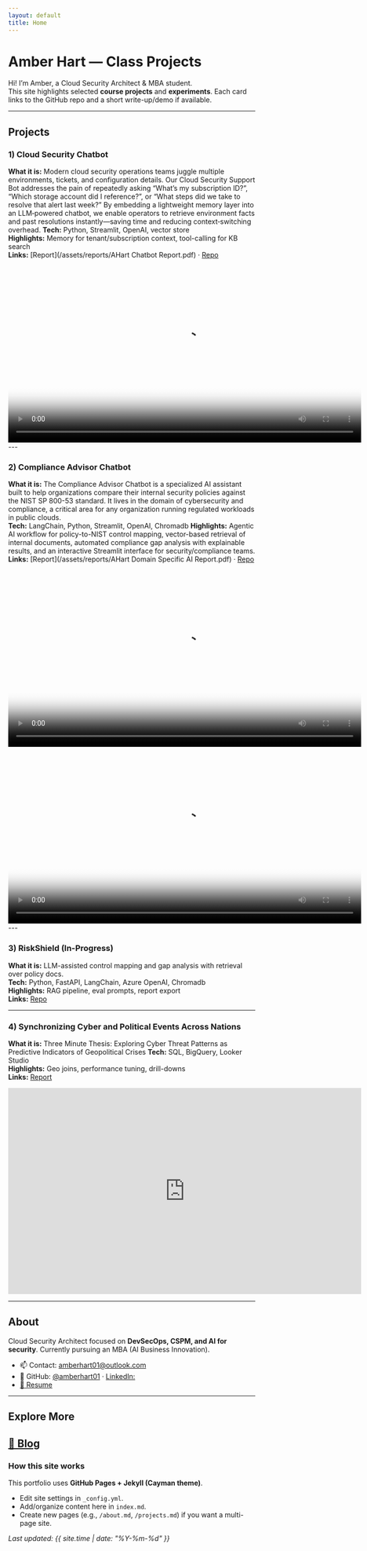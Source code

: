 ```yaml
---
layout: default
title: Home
---
```


# Amber Hart — Class Projects

Hi! I’m Amber, a Cloud Security Architect & MBA student.  
This site highlights selected **course projects** and **experiments**. Each card links to the GitHub repo and a short write-up/demo if available.

---

## Projects

### 1) Cloud Security Chatbot
**What it is:**  Modern cloud security operations teams juggle multiple environments, tickets, and configuration details. Our Cloud Security Support Bot addresses the pain of repeatedly asking “What’s my subscription ID?”, “Which storage account did I reference?”, or “What steps did we take to resolve that alert last week?” By embedding a lightweight memory layer into an LLM‐powered chatbot, we enable operators to retrieve environment facts and past resolutions instantly—saving time and reducing context‐switching overhead.
**Tech:** Python, Streamlit, OpenAI, vector store  
**Highlights:** Memory for tenant/subscription context, tool-calling for KB search  
**Links:** [Report](/assets/reports/AHart Chatbot Report.pdf) · [Repo](https://github.com/amberhart01/cloudsecurity_chatbot)

<video controls width="720" poster="https://amberhart01.github.io/amberhart01/assets/images/snapshot_chatbot.jpeg">
  <source src="https://amberhart01.github.io/amberhart01/assets/videos/Cloud Chatbot.mp4" type="video/mp4">
  <!-- Optional fallback -->
  Your browser doesn’t support HTML5 video. Here’s a <a href="https://amberhart01.github.io/amberhart01/assets/videos/Cloud Chatbot.mp4">direct link</a>.
</video>
---

### 2) Compliance Advisor Chatbot
**What it is:** The Compliance Advisor Chatbot is a specialized AI assistant built to help organizations compare their internal security policies against the NIST SP 800-53 standard. It lives in the domain of cybersecurity and compliance, a critical area for any organization running regulated workloads in public clouds.  
**Tech:** LangChain, Python, Streamlit, OpenAI, Chromadb 
**Highlights:** Agentic AI workflow for policy-to-NIST control mapping, vector-based retrieval of internal documents, automated compliance gap analysis with explainable results, and an interactive Streamlit interface for security/compliance teams. 
**Links:** [Report](/assets/reports/AHart Domain Specific AI Report.pdf) · [Repo](https://github.com/amberhart01/compliance-advisor-chatbot)

<video controls width="720" poster="https://amberhart01.github.io/amberhart01/assets/images/assets/images/Convert to GIF project.jpeg">
  <source src="https://amberhart01.github.io/amberhart01/assets/videos/domainspecificAI.mp4" type="video/mp4">
  <!-- Optional fallback -->
  Your browser doesn’t support HTML5 video. Here’s a <a href="https://amberhart01.github.io/amberhart01/assets/videos/domainspecificAI.mp4">direct link</a>.
</video>

<video controls width="720" poster="https://amberhart01.github.io/amberhart01/assets/images/assets/images/Convert to GIF project.jpeg">
  <source src="https://amberhart01.github.io/amberhart01/assets/videos/domainspecificAI2.mp4" type="video/mp4">
  <!-- Optional fallback -->
  Your browser doesn’t support HTML5 video. Here’s a <a href="https://amberhart01.github.io/amberhart01/assets/videos/domainspecificAI2.mp4">direct link</a>.
</video>
---

### 3) RiskShield (In-Progress)
**What it is:** LLM-assisted control mapping and gap analysis with retrieval over policy docs.  
**Tech:** Python, FastAPI, LangChain, Azure OpenAI, Chromadb  
**Highlights:** RAG pipeline, eval prompts, report export  
**Links:** [Repo](https://github.com/amberhart01/RiskShield_Project7)

---
### 4) Synchronizing Cyber and Political Events Across Nations 
**What it is:** Three Minute Thesis: Exploring Cyber Threat Patterns as Predictive Indicators of Geopolitical Crises 
**Tech:** SQL, BigQuery, Looker Studio  
**Highlights:** Geo joins, performance tuning, drill-downs  
**Links:** [Report](/assets/reports/AHart_ThreeMinuteThesis_Report.pdf)

<iframe src="https://docs.google.com/presentation/d/e/2PACX-1vTTmTpqm-IfWYgqKb5VyLsOd_hepFG9uLkljGhFKenSsNj0Y22vD3bj9bMkrbdnHA/pubembed?start=false&loop=false&delayms=3000" 
        frameborder="0" width="720" height="420" allowfullscreen="true" mozallowfullscreen="true" webkitallowfullscreen="true">
</iframe>



---

## About
Cloud Security Architect focused on **DevSecOps, CSPM, and AI for security**. Currently pursuing an MBA (AI Business Innovation).

- 📫 Contact: amberhart01@outlook.com 
- 🔗 GitHub: [@amberhart01](https://github.com/amberhart01) · [LinkedIn:](https://linkedin.com/in/amber-s-hart) 
- [📄 Resume](/assets/reports/Amber_Resume_2025.pdf)

---

## Explore More
[📝 Blog](blog.html)
---

### How this site works
This portfolio uses **GitHub Pages + Jekyll (Cayman theme)**.  
- Edit site settings in `_config.yml`.  
- Add/organize content here in `index.md`.  
- Create new pages (e.g., `/about.md`, `/projects.md`) if you want a multi-page site.

_Last updated: {{ site.time | date: "%Y-%m-%d" }}_
